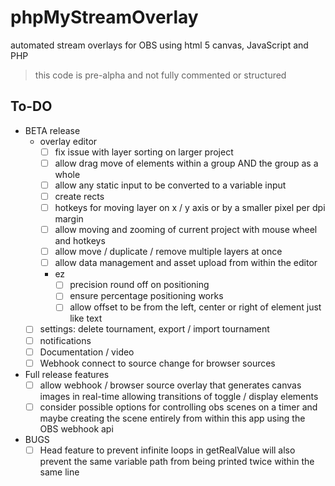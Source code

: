 # phpMyStreamOverlay
automated stream overlays for OBS using html 5 canvas, JavaScript and PHP

> this code is pre-alpha and not fully commented or structured

## To-DO

- BETA release
	- overlay editor
		- [ ] fix issue with layer sorting on larger project
		- [ ] allow drag move of elements within a group AND the group as a whole
		- [ ] allow any static input to be converted to a variable input
		- [ ] create rects
		- [ ] hotkeys for moving layer on x / y axis or by a smaller pixel per dpi margin
		- [ ] allow moving and zooming of current project with mouse wheel and hotkeys
		- [ ] allow move / duplicate / remove multiple layers at once
		- [ ] allow data management and asset upload from within the editor
		- ez
			- [ ] precision round off on positioning
			- [ ] ensure percentage positioning works
			- [ ] allow offset to be from the left, center or right of element just like text
	- [ ] settings: delete tournament, export / import tournament
	- [ ] notifications
	- [ ] Documentation / video
	- [ ] Webhook connect to source change for browser sources

- Full release features
	- [ ] allow webhook / browser source overlay that generates canvas images in real-time allowing transitions of toggle / display elements
	- [ ] consider possible options for controlling obs scenes on a timer and maybe creating the scene entirely from within this app using the OBS webhook api
	
- BUGS
	- [ ] Head feature to prevent infinite loops in getRealValue will also prevent the same variable path from being printed twice within the same line
